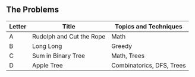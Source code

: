 ## The Problems

|  Letter | Title                     | Topics and Techniques                          |
|---------|---------------------------|-----------------------------|
|  A | Rudolph and Cut the Rope         | Math                      |
|  B | Long Long            | Greedy                    |
|  C | Sum in Binary Tree           | Math, Trees                    |
|  D | Apple Tree           | Combinatorics, DFS, Trees                    |
